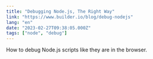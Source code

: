 ```yaml
---
title: "Debugging Node.js, The Right Way"
link: "https://www.builder.io/blog/debug-nodejs"
lang: "en"
date: "2023-02-27T09:38:05.000Z"
tags: ["node", "debug"]
---
```


How to debug Node.js scripts like they are in the browser.
